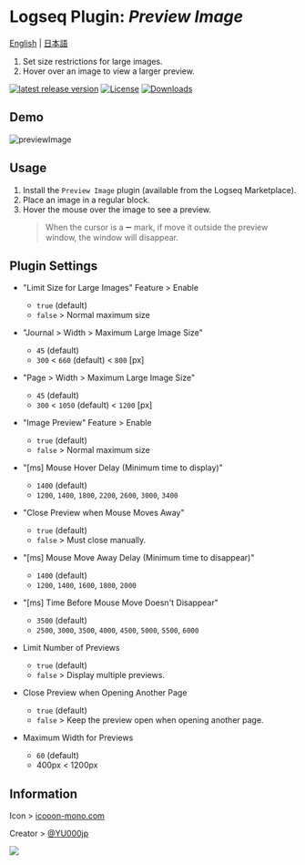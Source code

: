 # Logseq Plugin: *Preview Image*

[English](https://github.com/YU000jp/logseq-plugin-preview-image) | [日本語](https://github.com/YU000jp/logseq-plugin-preview-image/blob/main/README.ja.md)

1. Set size restrictions for large images.
1. Hover over an image to view a larger preview.

[![latest release version](https://img.shields.io/github/v/release/YU000jp/logseq-plugin-preview-image)](https://github.com/YU000jp/logseq-plugin-preview-image/releases)
[![License](https://img.shields.io/github/license/YU000jp/logseq-plugin-preview-image?color=blue)](https://github.com/YU000jp/logseq-plugin-preview-image/LICENSE)
[![Downloads](https://img.shields.io/github/downloads/YU000jp/logseq-plugin-preview-image/total.svg)](https://github.com/YU000jp/logseq-plugin-preview-image/releases)

## Demo

![previewImage](https://github.com/YU000jp/logseq-plugin-preview-image/assets/111847207/ad7cafe2-c449-4807-b14a-b5315c0a639e)

## Usage

1. Install the `Preview Image` plugin (available from the Logseq Marketplace).
1. Place an image in a regular block.
1. Hover the mouse over the image to see a preview.
   > When the cursor is a ➖ mark, if move it outside the preview window, the window will disappear.

## Plugin Settings

- "Limit Size for Large Images" Feature > Enable
  - `true` (default)
  - `false` > Normal maximum size

- "Journal > Width > Maximum Large Image Size"
  - `45` (default)
  - `300` < `660` (default) < `800` [px]

- "Page > Width > Maximum Large Image Size"
  - `45` (default)
  - `300` < `1050` (default) < `1200` [px]

- "Image Preview" Feature > Enable
  - `true` (default)
  - `false` > Normal maximum size

- "[ms] Mouse Hover Delay (Minimum time to display)"
  - `1400` (default)
  - `1200`, `1400`, `1800`, `2200`, `2600`, `3000`, `3400`

- "Close Preview when Mouse Moves Away"
  - `true` (default)
  - `false` > Must close manually.

- "[ms] Mouse Move Away Delay (Minimum time to disappear)"
  - `1400` (default)
  - `1200`, `1400`, `1600`, `1800`, `2000`

- "[ms] Time Before Mouse Move Doesn't Disappear"
  - `3500` (default)
  - `2500`, `3000`, `3500`, `4000`, `4500`, `5000`, `5500`, `6000`

- Limit Number of Previews
  - `true` (default)
  - `false` > Display multiple previews.

- Close Preview when Opening Another Page
  - `true` (default)
  - `false` > Keep the preview open when opening another page.

- Maximum Width for Previews
  - `60` (default)
  - 400px < 1200px

## Information

Icon > [icooon-mono.com](https://icooon-mono.com/00039-%e6%a4%9c%e7%b4%a2%e7%94%a8%e3%81%ae%e8%99%ab%e7%9c%bc%e9%8f%a1%e3%82%a2%e3%82%a4%e3%82%b3%e3%83%b3%e7%b4%a0%e6%9d%90/)

Creator > [@YU000jp](https://github.com/YU000jp)

<a href="https://www.buymeacoffee.com/yu000japan"><img src="https://img.buymeacoffee.com/button-api/?text=Buy me a pizza&emoji=🍕&slug=yu000japan&button_colour=FFDD00&font_colour=000000&font_family=Poppins&outline_colour=000000&coffee_colour=ffffff" /></a>
